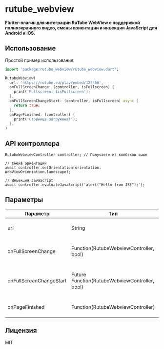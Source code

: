 # rutube_webview

**Flutter-плагин для интеграции RuTube WebView с поддержкой полноэкранного видео, смены ориентации и инъекции JavaScript для Android и iOS.**

## Использование

Простой пример использования:

```dart 
import 'package:rutube_webview/rutube_webview.dart';

RutubeWebview(
  url: 'https://rutube.ru/play/embed/123456',
  onFullScreenChange: (controller, isFullscreen) {
    print('Fullscreen: $isFullscreen');
  },
  onFullScreenChangeStart: (controller, isFullscreen) async {
    return true;
  },
  onPageFinished: (controller) {
    print('Страница загружена!');
  },
)
```

## API контроллера

    RutubeWebviewController controller; // Получаете из колбэков выше

    // Смена ориентации
    await controller.setOrientation(orientation: WebViewOrientation.landscape);

    // Инъекция JavaScript
    await controller.evaluateJavaScript('alert("Hello from JS!");');

## Параметры

| Параметр                       | Тип                                             | Описание                                |
|---------------------------------|-------------------------------------------------|-----------------------------------------|
| url                            | String                                          | URL для загрузки в WebView              |
| onFullScreenChange             | Function(RutubeWebviewController, bool)         | Событие входа/выхода в fullscreen       |
| onFullScreenChangeStart        | Future<bool> Function(RutubeWebviewController, bool) | Событие попытки входа/выхода в fullscreen |
| onPageFinished                 | Function(RutubeWebviewController)               | Событие окончания загрузки              |

## Лицензия

MIT
